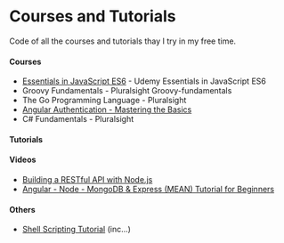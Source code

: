 # Courses and Tutorials

Code of all the courses and tutorials thay I try in my free time.

#### Courses

* [Essentials in JavaScript ES6](https://www.udemy.com/essentials-in-javascript-es6) - Udemy Essentials in JavaScript ES6
* Groovy Fundamentals - Pluralsight Groovy-fundamentals
* The Go Programming Language - Pluralsight
* [Angular Authentication - Mastering the Basics](https://www.udemy.com/course/angular-authentication-tutorial-mastering-the-basics/)
* C# Fundamentals - Pluralsight

#### Tutorials


#### Videos

* [Building a RESTful API with Node.js](https://www.youtube.com/watch?v=0oXYLzuucwE&list=PL55RiY5tL51q4D-B63KBnygU6opNPFk_q)
* [Angular - Node - MongoDB & Express (MEAN) Tutorial for Beginners](https://www.youtube.com/watch?v=1tRLveSyNz8)

#### Others

* [Shell Scripting Tutorial](https://www.shellscript.sh/) (inc...)
